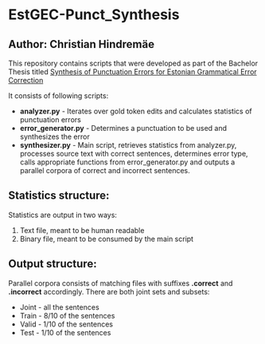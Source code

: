 # EstGEC-Punct_Synthesis
## Author: Christian Hindremäe

This repository contains scripts that were developed as part of the Bachelor Thesis titled <a href="https://www.etera.ee/zoom/201483/view?page=34&p=separate&tool=info&view=0,0,2550,3301">Synthesis of Punctuation Errors for Estonian Grammatical Error Correction</a>

It consists of following scripts:

* **analyzer.py** - Iterates over gold token edits and calculates statistics of punctuation errors
* **error_generator.py** - Determines a punctuation to be used and synthesizes the error
* **synthesizer.py** - Main script, retrieves statistics from analyzer.py, processes source text with correct sentences, determines error type, calls appropriate functions from error_generator.py and outputs a parallel corpora of correct and incorrect sentences.

## Statistics structure:
Statistics are output in two ways:
1. Text file, meant to be human readable
2. Binary file, meant to be consumed by the main script

## Output structure:
Parallel corpora consists of matching files with suffixes **.correct** and **.incorrect** accordingly. There are both joint sets and subsets:

* Joint - all the sentences
* Train - 8/10 of the sentences
* Valid - 1/10 of the sentences
* Test - 1/10 of the sentences
